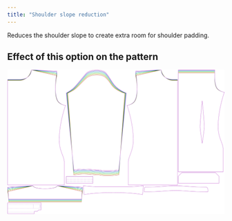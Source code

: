 ```yaml
---
title: "Shoulder slope reduction"
---
```


Reduces the shoulder slope to create extra room for shoulder padding.

## Effect of this option on the pattern

![This image shows the effect of this option by superimposing several variants that have a different value for this option](simon_shoulderslopereduction_sample.svg "Effect of this option on the pattern")
